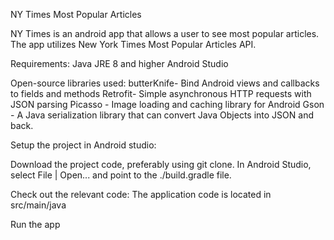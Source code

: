 NY Times Most Popular Articles

NY Times is an android app that allows a user to see most popular articles. The app utilizes New York Times Most Popular Articles API.

Requirements:
Java JRE 8 and higher
Android Studio

Open-source libraries used:
butterKnife- Bind Android views and callbacks to fields and methods
Retrofit- Simple asynchronous HTTP requests with JSON parsing
Picasso - Image loading and caching library for Android
Gson - A Java serialization library that can convert Java Objects into JSON and back.

Setup the project in Android studio:

Download the project code, preferably using git clone.
In Android Studio, select File | Open... and point to the ./build.gradle file.

Check out the relevant code:
The application code is located in src/main/java

Run the app
